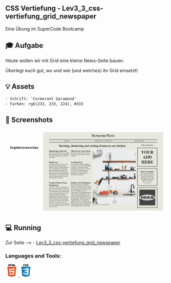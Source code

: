 ## CSS Vertiefung - Lev3_3_css-vertiefung_grid_newspaper

Eine Übung im SuperCode Bootcamp

## 🎓 Aufgabe

Heute wollen wir mit Grid eine kleine News-Seite bauen.

Überlegt euch gut, wo und wie (und welches) ihr Grid einsetzt!

## 💡 Assets

```
- Schrift: 'Cormorant Garamond'
- Farben: rgb(233, 233, 224), #333
```

## 📸 Screenshots

![App Screenshot](assets/img/screen.png)

## 💻 Running

Zur Seite —> - [Lev3_3_css-vertiefung_grid_newspaper](https://mukkez.github.io/Bootcamp/tasks/Day_41/Lev3_3_css-vertiefung_grid_newspaper/)

<p align="left">
</p>

<h3 align="left">Languages and Tools:</h3>
<p align="left"> <a href="https://www.w3schools.com/html/" target="_blank" rel="noreferrer"> <img src="https://raw.githubusercontent.com/devicons/devicon/master/icons/html5/html5-original-wordmark.svg" alt="html5" width="40" height="40"/> </a>
<a href="https://www.w3schools.com/css/" target="_blank" rel="noreferrer"> <img src="https://raw.githubusercontent.com/devicons/devicon/master/icons/css3/css3-original-wordmark.svg" alt="css3" width="40" height="40"/> </a>  </p>
